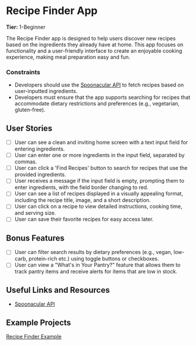 # Recipe Finder App

**Tier:** 1-Beginner

The Recipe Finder app is designed to help users discover new recipes based on the ingredients they already have at home. This app focuses on functionality and a user-friendly interface to create an enjoyable cooking experience, making meal preparation easy and fun.

### Constraints

- Developers should use the [Spoonacular API](https://spoonacular.com/food-api/docs) to fetch recipes based on user-inputted ingredients.
- Developers must ensure that the app supports searching for recipes that accommodate dietary restrictions and preferences (e.g., vegetarian, gluten-free).

## User Stories

- [ ] User can see a clean and inviting home screen with a text input field for entering ingredients.
- [ ] User can enter one or more ingredients in the input field, separated by commas.
- [ ] User can click a 'Find Recipes' button to search for recipes that use the provided ingredients.
- [ ] User receives a message if the input field is empty, prompting them to enter ingredients, with the field border changing to red.
- [ ] User can see a list of recipes displayed in a visually appealing format, including the recipe title, image, and a short description.
- [ ] User can click on a recipe to view detailed instructions, cooking time, and serving size.
- [ ] User can save their favorite recipes for easy access later.

## Bonus Features

- [ ] User can filter search results by dietary preferences (e.g., vegan, low-carb, protein-rich etc.) using toggle buttons or checkboxes.
- [ ] User can view a "What's in Your Pantry?" feature that allows them to track pantry items and receive alerts for items that are low in stock.

## Useful Links and Resources

- [Spoonacular API](https://spoonacular.com/food-api/docs)

## Example Projects

[Recipe Finder Example](https://spoonacular.com/recipe-finder)
